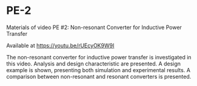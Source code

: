 # PE-2

Materials of video PE #2: Non-resonant Converter for Inductive Power Transfer

Available at https://youtu.be/rUEcyOK9W9I

The non-resonant converter for inductive power transfer is investigated in this video. Analysis and design characteristic are presented. A design example is shown, presenting both simulation and experimental results. A comparison between non-resonant and resonant converters is presented.

